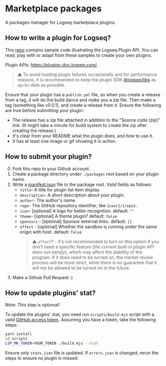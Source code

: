 # Marketplace packages

A packages manager for Logseq marketplace plugins.

## How to write a plugin for Logseq?

This [repo](https://github.com/logseq/logseq-plugin-samples) contains sample code illustrating the Logseq Plugin API. You can read, play with or adapt from these samples to create your own plugins.

Plugin APIs: https://plugins-doc.logseq.com/.

> ⚠️ To avoid loading plugin failures occasionally and for performance reasons, 
> it is recommended to keep the plugin SDK [@logseq/libs](https://www.npmjs.com/package/@logseq/libs) as up-to-date as possible.

Ensure that your plugin has a `publish.yml` file, so when you create a release from a tag, it will do the build dance and make you a zip file. Then make a tag (something like v0.0.1), and create a release from it. Ensure the following are true before submitting your plugin:
- The release has a zip file attached in addition to the "Source code (zip)" link. (It might take a minute for build system to create the zip after creating the release.)
- It's clear from your README what the plugin does, and how to use it.
- It has at least one image or gif showing it in action.

## How to submit your plugin?

0. Fork this repo to your Github account.
1. Create a package directory under `./packages` root based on your plugin name.
2. Write a [manifest.json](./packages/logseq-dev-theme/manifest.json) file to the package root. Valid fields as follows:
    - `title`- A title for plugin list item display.
    - `description`- A short description about your plugin.
    - `author`- The author's name.
    - `repo`- The GitHub repository identifier, like `{user}/{repo}`.
    - `icon`- [optional] A logo for better recognition. default: `""`
    - `theme`- [optional] A theme plugin? default: `false`
    - `sponsors` - [optional] Sponsor external links. default: `[]`
    - `effect` - [optional] Whether the sandbox is running under the same origin with host. default: `false`
      > ⚠️ `effect`? - it's not recommended to turn on this option if you don't 
      need a specific feature (_the current built-in plugin API does not satisfy_), 
      which may affect the stability of the program. If it does need to be turned on, 
      the market review process will be more strict, while there is no guarantee 
      that it will not be allowed to be turned on in the future.
3. Make a Github Pull Request :)

## How to update plugins' stat?

Note: This step is optional!

To update the plugins' stat,
you need run `scripts/build.mjs` script with a valid
[GitHub access token](https://github.com/settings/tokens).
Assuming you have a token,
take the following steps:

```sh
yarn install
cd scripts
LSP_MK_TOKEN=YOUR_TOKEN ./build.mjs --stat
```

Ensure only `stats.json` file is updated.
If `errors.json` is changed,
rerun the steps to ensure no plugin is missed.
